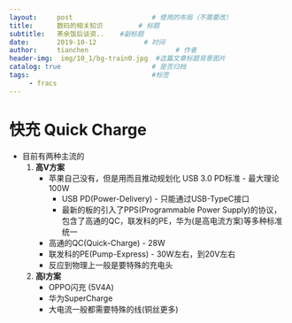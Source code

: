 ```yaml
---
layout:     post                    # 使用的布局（不需要改）
title:      数码的相关知识         # 标题 
subtitle:   茶余饭后谈资..    #副标题
date:       2019-10-12            # 时间
author:     tianchen                      # 作者
header-img:  img/10_1/bg-train0.jpg  #这篇文章标题背景图片  
catalog: true                       # 是否归档
tags:                               #标签
     - fracs
---
```


# 快充 Quick Charge
* 目前有两种主流的
     1. **高V方案**
          * 苹果自己没有，但是用而且推动规划化 USB 3.0 PD标准 - 最大理论100W
               * USB PD(Power-Delivery) - 只能通过USB-TypeC接口
               * 最新的板的引入了PPS(Programmable Power Supply)的协议，包含了高通的QC，联发科的PE，华为(是高电流方案)等多种标准统一
          * 高通的QC(Quick-Charge) - 28W
          * 联发科的PE(Pump-Express) - 30W左右，到20V左右
          * 反应到物理上一般是要特殊的充电头
     2. **高I方案**
          * OPPO闪充 (5V4A)
          * 华为SuperCharge
          * 大电流一般都需要特殊的线(铜丝更多)